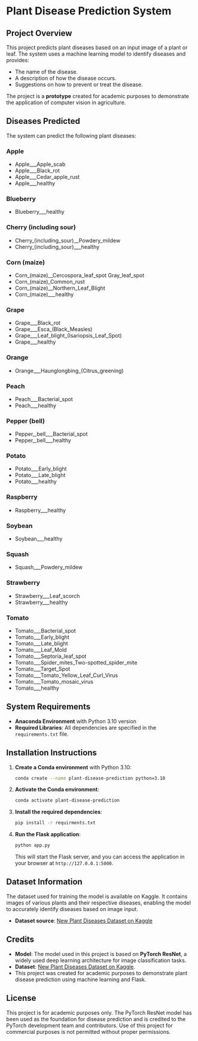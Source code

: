 # Plant Disease Prediction System

## Project Overview
This project predicts plant diseases based on an input image of a plant or leaf. The system uses a machine learning model to identify diseases and provides:
- The name of the disease.
- A description of how the disease occurs.
- Suggestions on how to prevent or treat the disease.

The project is a **prototype** created for academic purposes to demonstrate the application of computer vision in agriculture.

## Diseases Predicted
The system can predict the following plant diseases:

### Apple
- Apple___Apple_scab
- Apple___Black_rot
- Apple___Cedar_apple_rust
- Apple___healthy

### Blueberry
- Blueberry___healthy

### Cherry (including sour)
- Cherry_(including_sour)__Powdery_mildew
- Cherry_(including_sour)___healthy

### Corn (maize)
- Corn_(maize)__Cercospora_leaf_spot Gray_leaf_spot
- Corn_(maize)_Common_rust
- Corn_(maize)__Northern_Leaf_Blight
- Corn_(maize)___healthy

### Grape
- Grape___Black_rot
- Grape___Esca_(Black_Measles)
- Grape___Leaf_blight_(Isariopsis_Leaf_Spot)
- Grape___healthy

### Orange
- Orange___Haunglongbing_(Citrus_greening)

### Peach
- Peach___Bacterial_spot
- Peach___healthy

### Pepper (bell)
- Pepper,_bell___Bacterial_spot
- Pepper,_bell___healthy

### Potato
- Potato___Early_blight
- Potato___Late_blight
- Potato___healthy

### Raspberry
- Raspberry___healthy

### Soybean
- Soybean___healthy

### Squash
- Squash___Powdery_mildew

### Strawberry
- Strawberry___Leaf_scorch
- Strawberry___healthy

### Tomato
- Tomato___Bacterial_spot
- Tomato___Early_blight
- Tomato___Late_blight
- Tomato___Leaf_Mold
- Tomato___Septoria_leaf_spot
- Tomato___Spider_mites_Two-spotted_spider_mite
- Tomato___Target_Spot
- Tomato___Tomato_Yellow_Leaf_Curl_Virus
- Tomato___Tomato_mosaic_virus
- Tomato___healthy

## System Requirements
- **Anaconda Environment** with Python 3.10 version
- **Required Libraries**: All dependencies are specified in the `requirements.txt` file.

## Installation Instructions

1. **Create a Conda environment** with Python 3.10:
    ```bash
    conda create --name plant-disease-prediction python=3.10
    ```

2. **Activate the Conda environment**:
    ```bash
    conda activate plant-disease-prediction
    ```

3. **Install the required dependencies**:
    ```bash
    pip install -r requirments.txt
    ```

4. **Run the Flask application**:
    ```bash
    python app.py
    ```

    This will start the Flask server, and you can access the application in your browser at `http://127.0.0.1:5000`.

## Dataset Information
The dataset used for training the model is available on Kaggle. It contains images of various plants and their respective diseases, enabling the model to accurately identify diseases based on image input.

- **Dataset source**: [New Plant Diseases Dataset on Kaggle](https://www.kaggle.com/datasets/vipoooool/new-plant-diseases-dataset)

## Credits

- **Model**: The model used in this project is based on **PyTorch ResNet**, a widely used deep learning architecture for image classification tasks.
- **Dataset**: [New Plant Diseases Dataset on Kaggle](https://www.kaggle.com/datasets/vipoooool/new-plant-diseases-dataset).
- This project was created for academic purposes to demonstrate plant disease prediction using machine learning and Flask.

## License

This project is for academic purposes only. The PyTorch ResNet model has been used as the foundation for disease prediction and is credited to the PyTorch development team and contributors. Use of this project for commercial purposes is not permitted without proper permissions.
